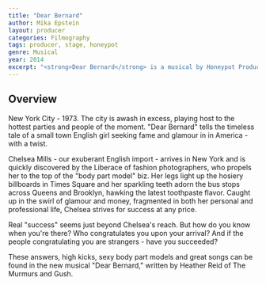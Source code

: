 ```yaml
---
title: "Dear Bernard"
author: Mika Epstein
layout: producer
categories: Filmography
tags: producer, stage, honeypot
genre: Musical
year: 2014
excerpt: "<strong>Dear Bernard</strong> is a musical by Honeypot Productions."
---
```


## Overview

New York City - 1973. The city is awash in excess, playing host to the hottest parties and people of the moment. "Dear Bernard" tells the timeless tale of a small town English girl seeking fame and glamour in in America - with a twist.

Chelsea Mills - our exuberant English import - arrives in New York and is quickly discovered by the Liberace of fashion photographers, who propels her to the top of the "body part model" biz. Her legs light up the hosiery billboards in Times Square and her sparkling teeth adorn the bus stops across Queens and Brooklyn, hawking the latest toothpaste flavor. Caught up in the swirl of glamour and money, fragmented in both her personal and professional life, Chelsea strives for success at any price.

Real "success" seems just beyond Chelsea's reach. But how do you know when you're there? Who congratulates you upon your arrival? And if the people congratulating you are strangers - have you succeeded?

These answers, high kicks, sexy body part models and great songs can be found in the new musical "Dear Bernard," written by Heather Reid of The Murmurs and Gush.